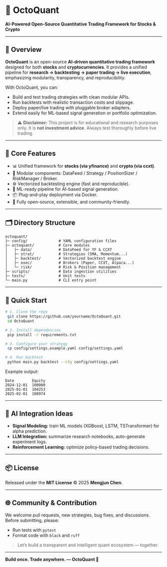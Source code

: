 # 🐙 OctoQuant

**AI-Powered Open-Source Quantitative Trading Framework for Stocks & Crypto**

---

## 🧭 Overview

**OctoQuant** is an open-source **AI-driven quantitative trading framework** designed for both **stocks** and **cryptocurrencies**. It provides a unified pipeline for **research → backtesting → paper trading → live execution**, emphasizing modularity, transparency, and reproducibility.

With OctoQuant, you can:

* Build and test trading strategies with clean modular APIs.
* Run backtests with realistic transaction costs and slippage.
* Deploy paper/live trading with pluggable broker adapters.
* Extend easily for ML-based signal generation or portfolio optimization.

> ⚠️ **Disclaimer:** This project is for educational and research purposes only. It is **not investment advice**. Always test thoroughly before live trading.

---

## 🧱 Core Features

* 📊 Unified framework for **stocks (via yfinance)** and **crypto (via ccxt)**.
* 🧩 Modular components: DataFeed / Strategy / PositionSizer / RiskManager / Broker.
* ⚙️ Vectorized backtesting engine (fast and reproducible).
* 🧠 ML-ready pipeline for AI-based signal generation.
* 📦 Plug-and-play deployment via Docker.
* 🧪 Fully open-source, extensible, and community-friendly.

---

## 🗂️ Directory Structure

```
octoquant/
├─ config/              # YAML configuration files
├─ octoquant/           # Core modules
│   ├─ data/            # DataFeed for YF & CCXT
│   ├─ strat/           # Strategies (SMA, Momentum...)
│   ├─ backtest/        # Vectorized backtest engine
│   ├─ exec/            # Brokers (Paper, CCXT, Alpaca...)
│   └─ risk/            # Risk & Position management
├─ scripts/             # Data ingestion utilities
├─ tests/               # Unit tests
└─ main.py              # CLI entry point
```

---

## 🚀 Quick Start

```bash
# 1. Clone the repo
 git clone https://github.com/yourname/OctoQuant.git
 cd OctoQuant

# 2. Install dependencies
 pip install -r requirements.txt

# 3. Configure your strategy
 cp config/settings.example.yaml config/settings.yaml

# 4. Run backtest
 python main.py backtest --cfg config/settings.yaml
```

Example output:

```
Date        Equity
2024-12-01  100000
2025-01-01  104253
2025-02-01  108974
```

---

## 🧠 AI Integration Ideas

* **Signal Modeling:** train ML models (XGBoost, LSTM, TSTransformer) for alpha prediction.
* **LLM Integration:** summarize research notebooks, auto-generate experiment logs.
* **Reinforcement Learning:** optimize policy-based trading decisions.

---

## 📦 License

Released under the **MIT License** © 2025 **Mengjun Chen**.

---

## 🌐 Community & Contribution

We welcome pull requests, new strategies, bug fixes, and discussions.
Before submitting, please:

* Run tests with `pytest`
* Format code with `black` and `ruff`

> Let’s build a transparent and intelligent quant ecosystem — together.

---

**Build once. Trade anywhere. — OctoQuant 🐙**
